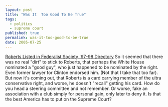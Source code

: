 ```yaml
---
layout: post
title: "Was It  Too Good To Be True"
tags:
  - politics
  - supreme court
published: true
permalink: was-it-too-good-to-be-true
date: 2005-07-25
---
```


<a href="http://www.washingtonpost.com/wp-dyn/content/article/2005/07/24/AR2005072401201.html">Roberts Listed in Federalist Society '97-98 Directory</a>
So it seemed that there was no real "dirt" to stick to Roberts, that perhaps the White House nominated a "good guy", who just happened to be nominated by the right.  Even former lawyer for Clinton endorsed him.  (Not that I take that too far).  But now it's coming out, that Roberts is a card carrying member of the ultra conservative right, and worse, he doesn't "recall" getting his card.  How do you head a steering committee and not remember.  Or worse,  fake an association with a club simply for personal gain, only later to deny it.  Is that the best America has to put on the Supreme Court?

